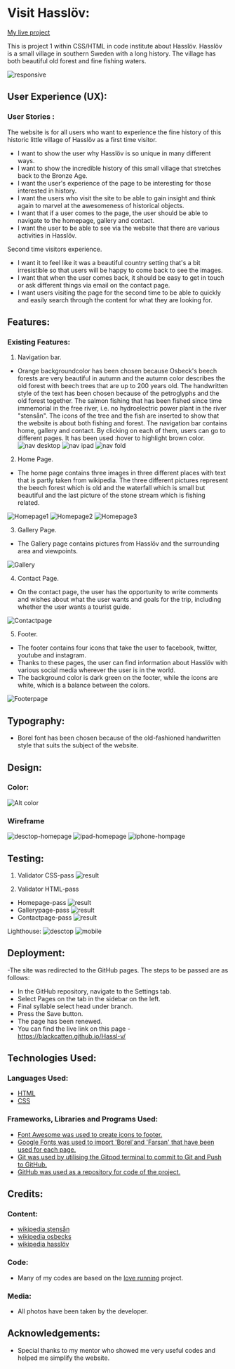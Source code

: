 # Visit Hasslöv:

[My live project](https://blackcatten.github.io/Hassl-v/)

This is project 1 within CSS/HTML in code institute about Hasslöv. Hasslöv is a small village in southern Sweden with a long history. The village has both beautiful old forest and fine fishing waters.

![responsive](docs/responsive.png)

## User Experience (UX):

### User Stories :
The website is for all users who want to experience the fine history of this historic little village of Hasslöv as a first time visitor.

- I want to show the user why Hasslöv is so unique in many different ways.
- I want to show the incredible history of this small village that stretches back to the Bronze Age.
- I want the user's experience of the page to be interesting for those interested in history.
- I want the users who visit the site to be able to gain insight and think again to marvel at the awesomeness of historical objects.
- I want that if a user comes to the page, the user should be able to navigate to the homepage, gallery and contact.
- I want the user to be able to see via the website that there are various activities in Hasslöv. 

Second time visitors experience.

- I want it to feel like it was a beautiful country setting that's a bit irresistible so that users will be happy to come back to see the images.
- I want that when the user comes back, it should be easy to get in touch or ask different things via email on the contact page.
- I want users visiting the page for the second time to be able to quickly and easily search through the content for what they are looking for.

## Features:

### Existing Features:

1. Navigation bar.

- Orange backgroundcolor has been chosen because Osbeck's beech forests are very beautiful in autumn and the autumn color describes the old forest with beech trees that are up to 200 years old. The handwritten style of the text has been chosen because of the petroglyphs and the old forest together. The salmon fishing that has been fished since time immemorial in the free river, i.e. no hydroelectric power plant in the river "stensån". The icons of the tree and the fish are inserted to show that the website is about both fishing and forest. The navigation bar contains home, gallery and contact. By clicking on each of them, users can go to different pages. It has been used :hover to highlight brown color.
![nav desktop](docs/nav%20desktop.png)
![nav ipad](docs/nav%20ipad.png)
![nav fold](docs/nav%20fold.png)
2. Home Page.

- The home page contains three images in three different places with text that is partly taken from wikipedia. The three different pictures represent the beech forest which is old and the waterfall which is small but beautiful and the last picture of the stone stream which is fishing related.

![Homepage1](docs/Homepage1.png)
![Homepage2](docs/Homepage2.png)
![Homepage3](docs/Homepage3.png)

3. Gallery Page.

- The Gallery page contains pictures from Hasslöv and the surrounding area and viewpoints.

![Gallery](docs/Gallery.png)

4. Contact Page.

- On the contact page, the user has the opportunity to write comments and wishes about what the user wants and goals for the trip, including whether the user wants a tourist guide.

![Contactpage](docs/Contactpage.png)

5. Footer.

- The footer contains four icons that take the user to facebook, twitter, youtube and instagram.
- Thanks to these pages, the user can find information about Hasslöv with various social media wherever the user is in the world.
- The background color is dark green on the footer, while the icons are white, which is a balance between the colors.

![Footerpage](docs/Footer.png)

## Typography:

- Borel font has been chosen because of the old-fashioned handwritten style that suits the subject of the website.

## Design:

### Color:

![Alt color](docs/Color.png)

### Wireframe

![desctop-homepage](docs/wireframe-desctop.jpg)
![ipad-homepage](docs/wireframe-ipad.jpg)
![iphone-hompage](docs/wireframe-iphone.jpg)

## Testing:

1. Validator CSS-pass 
![result](docs/validator-css.jpeg)

2. Validator HTML-pass
- Homepage-pass 
![result](docs/validator-homepage.jpeg)
- Gallerypage-pass
![result](docs/validator-gallerypage.jpeg)
- Contactpage-pass
![result](docs/validator-contactpage.jpeg)

Lighthouse: 
![desctop](docs/lighthouse-desctop.png)
![mobile](docs/lighthouse-mobile.png)

## Deployment:

-The site was redirected to the GitHub pages. The steps to be passed are as follows:
- In the GitHub repository, navigate to the Settings tab.
- Select Pages on the tab in the sidebar on the left.
- Final syllable select head under branch.
- Press the Save button.
- The page has been renewed.
- You can find the live link on this page - https://blackcatten.github.io/Hassl-v/

## Technologies Used:

### Languages Used:

- [HTML](https://sv.wikipedia.org/wiki/HTML)
- [CSS](https://en.wikipedia.org/wiki/CSS)

### Frameworks, Libraries and Programs Used:

- [Font Awesome was used to create icons to footer.](https://fontawesome.com/)
- [Google Fonts was used to import 'Borel'and 'Farsan' that have been used for each page.](https://fonts.google.com/)
- [Git was used by utilising the Gitpod terminal to commit to Git and Push to GitHub.](https://git-scm.com/)
- [GitHub was used as a repository for code of the project.](https://github.com/)

## Credits: 

### Content:

- [wikipedia stensån](https://sv.wikipedia.org/wiki/Stens%C3%A5n)
- [wikipedia osbecks](https://sv.wikipedia.org/wiki/Osbecks_bokskogar)
- [wikipedia hasslöv](https://sv.wikipedia.org/wiki/Hassl%C3%B6v)

### Code: 

- Many of my codes are based on the [love running](https://github.com/Code-Institute-Solutions/love-running-v3) project.

### Media: 

- All photos have been taken by the developer.

## Acknowledgements:

- Special thanks to my mentor who showed me very useful codes and helped me simplify the website.